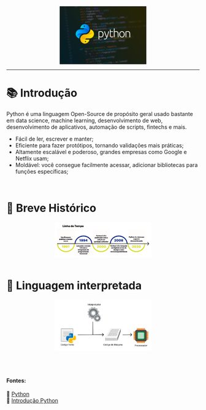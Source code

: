 <div style="display:flex; justify-content:center;">
<img src="assets/logo-python.png" width="45%" >
</div>

<hr>


# 📚 Introdução 

 Python é uma linguagem Open-Source de propósito geral usado bastante em data science, machine learning, desenvolvimento de web, desenvolvimento de aplicativos, automação de scripts, fintechs e mais.


- Fácil de ler, escrever e manter;
- Eficiente para fazer protótipos, tornando validações mais práticas;
- Altamente escalável e poderoso, grandes empresas como Google e Netflix usam; 
- Moldável: você consegue facilmente acessar, adicionar bibliotecas para funções específicas;

<br>

# 📰 Breve Histórico

<div style="display:flex; justify-content:center;">
    <img src="assets/historico-python.png" width="50%">
    
</div>

<br>

# 🧰 Linguagem interpretada

<div style="display:flex; justify-content:center;">
    <img src="assets/visao-geral.png" width="50%">
</div>

<br><br>

#### Fontes: 
📌 [Python](https://pt.wikipedia.org/wiki/Python)  
📌 [Introdução Python](https://www.alura.com.br/artigos/python-uma-introducao-a-linguagem)